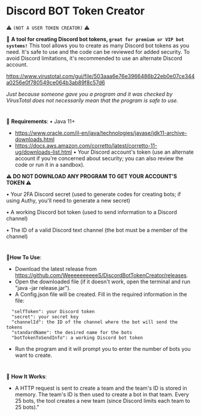 # Discord BOT Token Creator
⚠️ `(NOT A USER TOKEN CREATOR)` ⚠️

🔹 **A tool for creating Discord bot tokens, `great for premium or VIP bot systems!`**
This tool allows you to create as many Discord bot tokens as you need. It's safe to use and the code can be reviewed for added security. To avoid Discord limitations, it's recommended to use an alternate Discord account.

https://www.virustotal.com/gui/file/503aaa6e76e3966486b22eb0e07ce344a0256e0f780549ce064b3ab89f8c57d6

*Just because someone gave you a program and it was checked by VirusTotal does not necessarily mean that the program is safe to use.*

#

🔹 **Requirements**:
• Java 11+
- https://www.oracle.com/il-en/java/technologies/javase/jdk11-archive-downloads.html
- https://docs.aws.amazon.com/corretto/latest/corretto-11-ug/downloads-list.html
• Your Discord account's token (use an alternate account if you're concerned about security; you can also review the code or run it in a sandbox).

**⚠️ DO NOT DOWNLOAD ANY PROGRAM TO GET YOUR ACCOUNT'S TOKEN ⚠️**

• Your 2FA Discord secret (used to generate codes for creating bots; if using Authy, you'll need to generate a new secret)

• A working Discord bot token (used to send information to a Discord channel)

• The ID of a valid Discord text channel (the bot must be a member of the channel)

#

🔹**How To Use**:
- Download the latest release from https://github.com/WeeeeeeeeeeS/DiscordBotTokenCreator/releases.
- Open the downloaded file (if it doesn't work, open the terminal and run "java -jar release.jar").
- A Config.json file will be created. Fill in the required information in the file:
```
  "selfToken": your Discord token
  "secret": your secret key
  "channelId": the ID of the channel where the bot will send the tokens
  "standardName": the desired name for the bots
  "botTokenToSendInfo": a working Discord bot token
  ```
- Run the program and it will prompt you to enter the number of bots you want to create.

#

🔹 **How It Works**:
- A HTTP request is sent to create a team and the team's ID is stored in memory. The team's ID is then used to create a bot in that team. Every 25 bots, the tool creates a new team (since Discord limits each team to 25 bots)."

#
